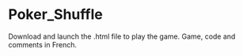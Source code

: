 # Poker_Shuffle
Download and launch the .html file to play the game.
Game, code and comments in French.
